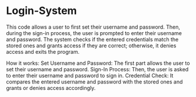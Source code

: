 # Login-System
This code allows a user to first set their username and password. Then, during the sign-in process, the user is prompted to enter their username and password. The system checks if the entered credentials match the stored ones and grants access if they are correct; otherwise, it denies access and exits the program.


How it works:
Set Username and Password: The first part allows the user to set their username and password.
Sign-In Process: Then, the user is asked to enter their username and password to sign in.
Credential Check: It compares the entered username and password with the stored ones and grants or denies access accordingly.
